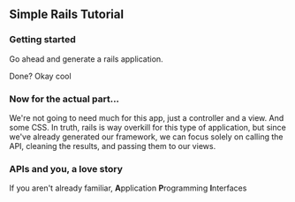 ## Simple Rails Tutorial

### Getting started

Go ahead and generate a rails application.

Done? Okay cool

### Now for the actual part...

We're not going to need much for this app, just a controller and a view. And some CSS. In truth, rails is way overkill for this type of application, but since we've already generated our framework, we can focus solely on calling the API, cleaning the results, and passing them to our views.

### APIs and you, a love story

If you aren't already familiar, **A**pplication **P**rogramming **I**nterfaces 
